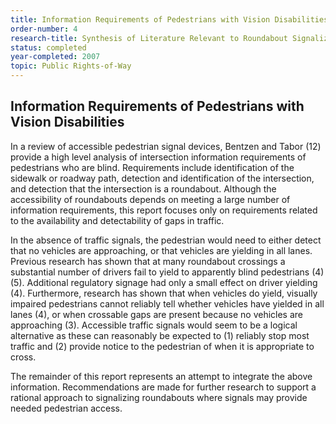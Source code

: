 ```yaml
---
title: Information Requirements of Pedestrians with Vision Disabilities
order-number: 4
research-title: Synthesis of Literature Relevant to Roundabout Signalization to Provide Pedestrian Access
status: completed
year-completed: 2007
topic: Public Rights-of-Way
---
```


## Information Requirements of Pedestrians with Vision Disabilities

In a review of accessible pedestrian signal devices, Bentzen and Tabor (12) provide a high level analysis of intersection information requirements of pedestrians who are blind. Requirements include identification of the sidewalk or roadway path, detection and identification of the intersection, and detection that the intersection is a roundabout. Although the accessibility of roundabouts depends on meeting a large number of information requirements, this report focuses only on requirements related to the availability and detectability of gaps in traffic.

In the absence of traffic signals, the pedestrian would need to either detect that no vehicles are approaching, or that vehicles are yielding in all lanes. Previous research has shown that at many roundabout crossings a substantial number of drivers fail to yield to apparently blind pedestrians (4) (5). Additional regulatory signage had only a small effect on driver yielding (4). Furthermore, research has shown that when vehicles do yield, visually impaired pedestrians cannot reliably tell whether vehicles have yielded in all lanes (4), or when crossable gaps are present because no vehicles are approaching (3). Accessible traffic signals would seem to be a logical alternative as these can reasonably be expected to (1) reliably stop most traffic and (2) provide notice to the pedestrian of when it is appropriate to cross.

The remainder of this report represents an attempt to integrate the above information. Recommendations are made for further research to support a rational approach to signalizing roundabouts where signals may provide needed pedestrian access.
